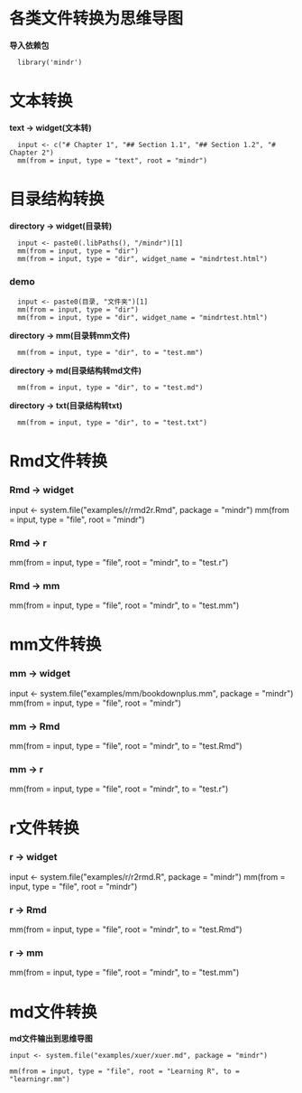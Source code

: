 <!--
 * @Author: wjn
 * @Date: 2020-03-01 11:56:01
 * @LastEditors: wjn
 * @LastEditTime: 2020-03-01 15:08:05
 -->

 # 各类文件转换为思维导图


   **导入依赖包**
   
      library('mindr')

   # 文本转换

   **text -> widget(文本转)**

      input <- c("# Chapter 1", "## Section 1.1", "## Section 1.2", "# Chapter 2")
      mm(from = input, type = "text", root = "mindr")

   # 目录结构转换

   **directory -> widget(目录转)**

      input <- paste0(.libPaths(), "/mindr")[1]
      mm(from = input, type = "dir")
      mm(from = input, type = "dir", widget_name = "mindrtest.html")

   
   ### demo

      input <- paste0(目录, "文件夹")[1]
      mm(from = input, type = "dir")
      mm(from = input, type = "dir", widget_name = "mindrtest.html")

   **directory -> mm(目录转mm文件)**

      mm(from = input, type = "dir", to = "test.mm")
   **directory -> md(目录结构转md文件)**

      mm(from = input, type = "dir", to = "test.md")
   **directory -> txt(目录结构转txt)**

      mm(from = input, type = "dir", to = "test.txt")

# Rmd文件转换

### Rmd -> widget
input <- system.file("examples/r/rmd2r.Rmd", package = "mindr")
mm(from = input, type = "file", root = "mindr")
### Rmd -> r
mm(from = input, type = "file", root = "mindr", to = "test.r")
### Rmd -> mm
mm(from = input, type = "file", root = "mindr", to = "test.mm")

# mm文件转换

### mm -> widget
input <- system.file("examples/mm/bookdownplus.mm", package = "mindr")
mm(from = input, type = "file", root = "mindr")
### mm -> Rmd
mm(from = input, type = "file", root = "mindr", to = "test.Rmd")
### mm -> r
mm(from = input, type = "file", root = "mindr", to = "test.r")


# r文件转换

### r -> widget
input <- system.file("examples/r/r2rmd.R", package = "mindr")
mm(from = input, type = "file", root = "mindr")
### r -> Rmd
mm(from = input, type = "file", root = "mindr", to = "test.Rmd")
### r -> mm
mm(from = input, type = "file", root = "mindr", to = "test.mm")

# md文件转换

   **md文件输出到思维导图**

    input <- system.file("examples/xuer/xuer.md", package = "mindr")
    
    mm(from = input, type = "file", root = "Learning R", to = "learningr.mm")